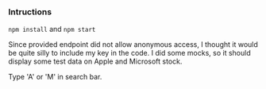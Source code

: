 ### Intructions

`npm install` and `npm start`

Since provided endpoint did not allow anonymous access, I thought it would be quite silly to include my key in the code. I did some mocks, so it should display some test data on Apple and Microsoft stock.

Type 'A' or 'M' in search bar.
